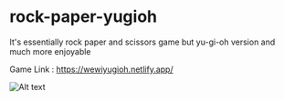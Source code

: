 # rock-paper-yugioh
It's essentially rock paper and scissors game but yu-gi-oh version and much more enjoyable

Game Link : https://wewiyugioh.netlify.app/

![Alt text](../game-img?raw=true)
